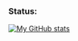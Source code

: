 ### Status:

[![My GitHub stats](https://github-readme-stats.vercel.app/api?username=matt5346&show_icons=true&theme=dark)]()

